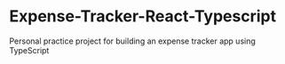 ﻿# Expense-Tracker-React-Typescript
Personal practice project for building an expense tracker app using TypeScript
